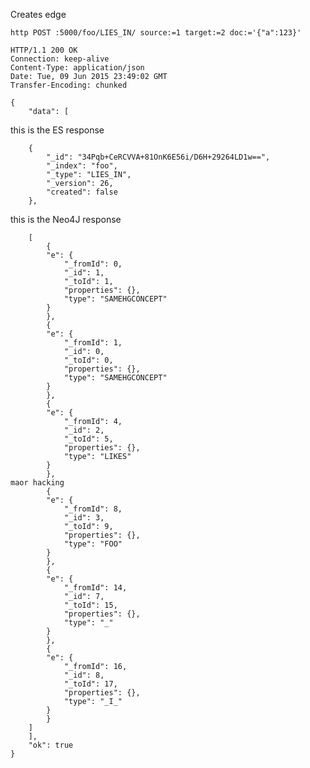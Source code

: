 Creates edge

	http POST :5000/foo/LIES_IN/ source:=1 target:=2 doc:='{"a":123}'

	HTTP/1.1 200 OK
	Connection: keep-alive
	Content-Type: application/json
	Date: Tue, 09 Jun 2015 23:49:02 GMT
	Transfer-Encoding: chunked

	{
	    "data": [

this is the ES response

		{
		    "_id": "34Pqb+CeRCVVA+81OnK6E56i/D6H+29264LD1w==",
		    "_index": "foo",
		    "_type": "LIES_IN",
		    "_version": 26,
		    "created": false
		},

this is the Neo4J response

		[
		    {
			"e": {
			    "_fromId": 0,
			    "_id": 1,
			    "_toId": 1,
			    "properties": {},
			    "type": "SAMEHGCONCEPT"
			}
		    },
		    {
			"e": {
			    "_fromId": 1,
			    "_id": 0,
			    "_toId": 0,
			    "properties": {},
			    "type": "SAMEHGCONCEPT"
			}
		    },
		    {
			"e": {
			    "_fromId": 4,
			    "_id": 2,
			    "_toId": 5,
			    "properties": {},
			    "type": "LIKES"
			}
		    },
	maor hacking
		    {
			"e": {
			    "_fromId": 8,
			    "_id": 3,
			    "_toId": 9,
			    "properties": {},
			    "type": "FOO"
			}
		    },
		    {
			"e": {
			    "_fromId": 14,
			    "_id": 7,
			    "_toId": 15,
			    "properties": {},
			    "type": "_"
			}
		    },
		    {
			"e": {
			    "_fromId": 16,
			    "_id": 8,
			    "_toId": 17,
			    "properties": {},
			    "type": "_I_"
			}
		    }
		]
	    ],
	    "ok": true
	}
